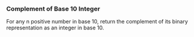 ### Complement of Base 10 Integer

For any n positive number in base 10, return the complement of its binary representation as an integer in base 10.